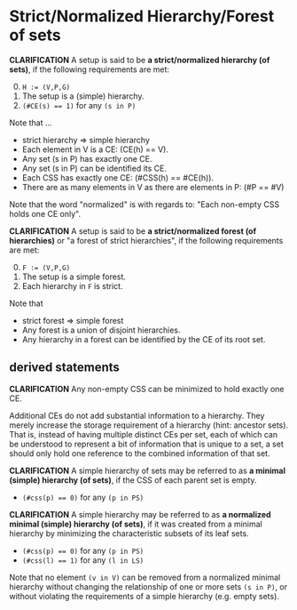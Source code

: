 
<!-- ======================================================================= -->
# Strict/Normalized Hierarchy/Forest of sets

**CLARIFICATION**
A setup is said to be **a strict/normalized hierarchy (of sets)**,
if the following requirements are met:

0. `H := (V,P,G)`
1. The setup is a (simple) hierarchy.
2. `(#CE(s) == 1)` for any `(s in P)`

Note that ...

* strict hierarchy => simple hierarchy
* Each element in V is a CE: (CE(h) == V).
* Any set (s in P) has exactly one CE.
* Any set (s in P) can be identified its CE.
* Each CSS has exactly one CE: (#CSS(h) == #CE(h)).
* There are as many elements in V as there are elements in P: (#P == #V)

Note that the word "normalized" is with regards to:
"Each non-empty CSS holds one CE only".

**CLARIFICATION**
A setup is said to be **a strict/normalized forest (of hierarchies)**
or "a forest of strict hierarchies", if the following requirements are met:

0. `F := (V,P,G)`
1. The setup is a simple forest.
2. Each hierarchy in `F` is strict.

Note that

* strict forest => simple forest
* Any forest is a union of disjoint hierarchies.
* Any hierarchy in a forest can be identified by the CE of its root set.

<!-- ======================================================================= -->
## derived statements

**CLARIFICATION**
Any non-empty CSS can be minimized to hold exactly one CE.

Additional CEs do not add substantial information to a hierarchy. They merely
increase the storage requirement of a hierarchy (hint: ancestor sets). That is,
instead of having multiple distinct CEs per set, each of which can be understood
to represent a bit of information that is unique to a set, a set should only
hold one reference to the combined information of that set.

**CLARIFICATION**
A simple hierarchy of sets may be referred to as **a minimal (simple)
hierarchy (of sets)**, if the CSS of each parent set is empty.

* `(#css(p) == 0)` for any `(p in PS)`

**CLARIFICATION**
A simple hierarchy may be referred to as **a normalized minimal (simple)
hierarchy (of sets)**, if it was created from a minimal hierarchy by
minimizing the characteristic subsets of its leaf sets.

* `(#css(p) == 0)` for any `(p in PS)`
* `(#css(l) == 1)` for any `(l in LS)`

Note that no element `(v in V)` can be removed from a normalized minimal
hierarchy without changing the relationship of one or more sets `(s in P)`,
or without violating the requirements of a simple hierarchy (e.g. empty sets).
